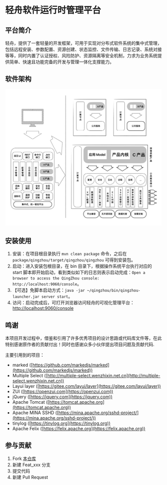 # 轻舟软件运行时管理平台

## 平台简介

轻舟，提供了一套轻量的开发框架，可用于实现对分布式软件系统的集中式管理，包括远程安装、参数配置、资源创建、状态监控、文件传输、日志记录、系统对接等等，同时内置了认证授权、风险防护、资源隔离等安全机制，力求为业务系统提供简单、快速且功能完备的开发与管理一体化支撑能力。

## 软件架构

![软件架构](doc/img/architecture.jpg)

## 安装使用

1. 安装：在项目根目录执行 `mvn clean package` 命令，之后在 `package/qingzhou/target/qingzhou/qingzhou` 可得到安装包。 
2. 启动：进入安装包根目录，在 bin 目录下，根据操作系统平台执行对应的 start 脚本即开始启动，看到类似如下的日志则表示启动完成：`Open a browser to access the QingZhou console: http://localhost:9060/console`。
3. 【可选】免脚本启动方式：`java -jar ~/qingzhou/bin/qingzhou-launcher.jar server start`。 
4. 访问：启动完成后，可打开浏览器访问轻舟的可视化管理平台： [http://localhost:9060/console](http://localhost:9060/console)

## 鸣谢

本项目开发过程中，借鉴和引用了许多优秀项目的设计思路或代码库文件等，在此特别感谢原作者的贡献付出！同时也感谢众多小伙伴提出项目问题及贡献代码.

主要引用到的项目：

+ marked ([https://github.com/markedjs/marked](https://github.com/markedjs/marked))
+ Multiple Select ([http://multiple-select.wenzhixin.net.cn](http://multiple-select.wenzhixin.net.cn))
+ Layui layer ([https://gitee.com/layui/layer](https://gitee.com/layui/layer))
+ ZUI ([https://openzui.com](https://openzui.com))
+ jQuery ([https://jquery.com](https://jquery.com))
+ Apache Tomcat ([https://tomcat.apache.org](https://tomcat.apache.org))
+ Apache MINA SSHD ([https://mina.apache.org/sshd-project/](https://mina.apache.org/sshd-project/))
+ tinylog ([https://tinylog.org](https://tinylog.org))
+ Apache Felix ([https://felix.apache.org](https://felix.apache.org))

## 参与贡献

1. Fork [本仓库](https://gitee.com/openeuler/qingzhou)
2. 新建 Feat_xxx 分支
3. 提交代码
4. 新建 Pull Request
